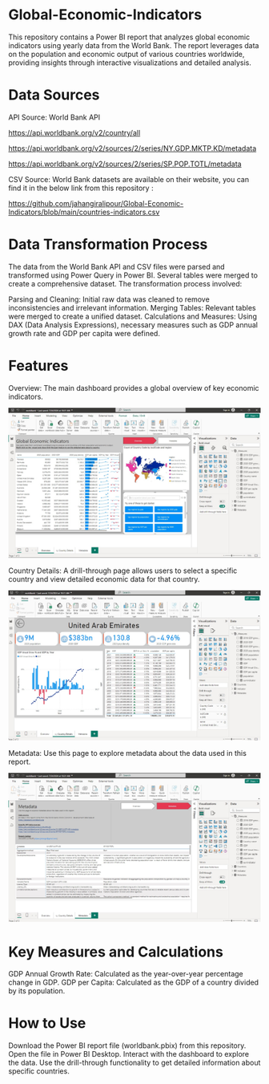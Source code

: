 # Global-Economic-Indicators
This repository contains a Power BI report that analyzes global economic indicators using yearly data from the World Bank. The report leverages data on the population and economic output of various countries worldwide, providing insights through interactive visualizations and detailed analysis.

# Data Sources
API Source: World Bank API

https://api.worldbank.org/v2/country/all

https://api.worldbank.org/v2/sources/2/series/NY.GDP.MKTP.KD/metadata

https://api.worldbank.org/v2/sources/2/series/SP.POP.TOTL/metadata

CSV Source: World Bank datasets are available on their website, you can find it in the below link from this repository :

https://github.com/jahangiralipour/Global-Economic-Indicators/blob/main/countries-indicators.csv

# Data Transformation Process
The data from the World Bank API and CSV files were parsed and transformed using Power Query in Power BI. Several tables were merged to create a comprehensive dataset. The transformation process involved:

Parsing and Cleaning: Initial raw data was cleaned to remove inconsistencies and irrelevant information.
Merging Tables: Relevant tables were merged to create a unified dataset.
Calculations and Measures: Using DAX (Data Analysis Expressions), necessary measures such as GDP annual growth rate and GDP per capita were defined.

# Features
Overview: The main dashboard provides a global overview of key economic indicators.

![Dashboard Screenshot 1](https://github.com/jahangiralipour/Global-Economic-Indicators/blob/main/images/overview%20worldbank.jpg)

Country Details: A drill-through page allows users to select a specific country and view detailed economic data for that country.

![Dashboard Screenshot 2](https://github.com/jahangiralipour/Global-Economic-Indicators/blob/main/images/Drill%20through%20worldbank.jpg)

Metadata: Use this page to explore metadata about the data used in this report.

![Dashboard Screenshot 3](https://github.com/jahangiralipour/Global-Economic-Indicators/blob/main/images/metadata%20worldbank.jpg)



# Key Measures and Calculations
GDP Annual Growth Rate: Calculated as the year-over-year percentage change in GDP.
GDP per Capita: Calculated as the GDP of a country divided by its population.


# How to Use
Download the Power BI report file (worldbank.pbix) from this repository.
Open the file in Power BI Desktop.
Interact with the dashboard to explore the data. Use the drill-through functionality to get detailed information about specific countries.
